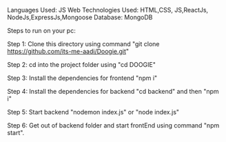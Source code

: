 Languages Used: JS
Web Technologies Used: HTML,CSS, JS,ReactJs, NodeJs,ExpressJs,Mongoose
Database: MongoDB

Steps to run on your pc:

Step 1: Clone this directory using command "git clone https://github.com/its-me-aadi/Doogie.git"

Step 2: cd into the project folder using "cd DOOGIE"

Step 3: Install the dependencies for frontend "npm i"

Step 4: Install the dependencies for backend "cd backend"  and then "npm i"

Step 5: Start backend "nodemon index.js" or "node index.js"

Step 6: Get out of backend folder  and start frontEnd using command "npm start".
